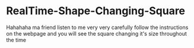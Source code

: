 # RealTime-Shape-Changing-Square
Hahahaha ma friend listen to me very very carefully follow the instructions on the webpage and you will see the square changing it's size throughout the time
